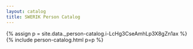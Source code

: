 ```yaml
---
layout: catalog
title: SWERIK Person Catalog
---
```

{% assign p = site.data._person-catalog.i-LcHg3CseAmhLp3X8gZn1ax %}
{% include person-catalog.html p=p %}

